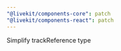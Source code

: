```yaml
---
"@livekit/components-core": patch
"@livekit/components-react": patch
---
```


Simplify trackReference type
